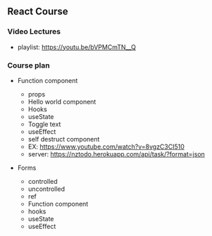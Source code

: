 ## React Course

### Video Lectures

- playlist: https://youtu.be/bVPMCmTN__Q

### Course plan

- Function component
  - props
  - Hello world component
  - Hooks
  - useState
  - Toggle text
  - useEffect
  - self destruct component
  - EX: https://www.youtube.com/watch?v=8vgzC3CI510
  - server: https://nztodo.herokuapp.com/api/task/?format=json

- Forms
  - controlled
  - uncontrolled
  - ref
  - Function component
  - hooks
  - useState
  - useEffect
